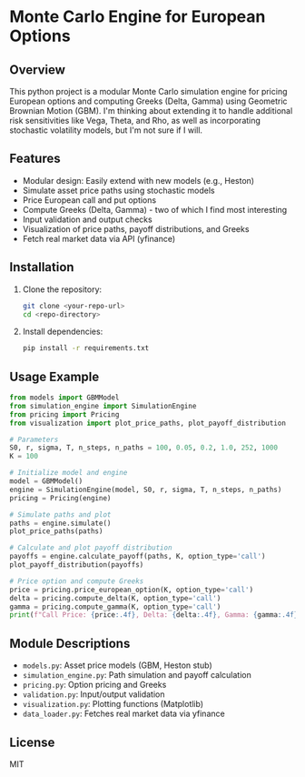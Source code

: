 # Monte Carlo Engine for European Options

## Overview
This python project is a modular Monte Carlo simulation engine for pricing European options and computing Greeks (Delta, Gamma) using Geometric Brownian Motion (GBM). I'm thinking about extending it to handle additional risk sensitivities like Vega, Theta, and Rho, as well as incorporating stochastic volatility models, but I'm not sure if I will.

## Features
- Modular design: Easily extend with new models (e.g., Heston)
- Simulate asset price paths using stochastic models
- Price European call and put options
- Compute Greeks (Delta, Gamma) - two of which I find most interesting 
- Input validation and output checks
- Visualization of price paths, payoff distributions, and Greeks
- Fetch real market data via API (yfinance)

## Installation
1. Clone the repository:
   ```bash
   git clone <your-repo-url>
   cd <repo-directory>
   ```
2. Install dependencies:
   ```bash
   pip install -r requirements.txt
   ```

## Usage Example
```python
from models import GBMModel
from simulation_engine import SimulationEngine
from pricing import Pricing
from visualization import plot_price_paths, plot_payoff_distribution

# Parameters
S0, r, sigma, T, n_steps, n_paths = 100, 0.05, 0.2, 1.0, 252, 1000
K = 100

# Initialize model and engine
model = GBMModel()
engine = SimulationEngine(model, S0, r, sigma, T, n_steps, n_paths)
pricing = Pricing(engine)

# Simulate paths and plot
paths = engine.simulate()
plot_price_paths(paths)

# Calculate and plot payoff distribution
payoffs = engine.calculate_payoff(paths, K, option_type='call')
plot_payoff_distribution(payoffs)

# Price option and compute Greeks
price = pricing.price_european_option(K, option_type='call')
delta = pricing.compute_delta(K, option_type='call')
gamma = pricing.compute_gamma(K, option_type='call')
print(f"Call Price: {price:.4f}, Delta: {delta:.4f}, Gamma: {gamma:.4f}")
```

## Module Descriptions
- `models.py`: Asset price models (GBM, Heston stub)
- `simulation_engine.py`: Path simulation and payoff calculation
- `pricing.py`: Option pricing and Greeks
- `validation.py`: Input/output validation
- `visualization.py`: Plotting functions (Matplotlib)
- `data_loader.py`: Fetches real market data via yfinance

## License
MIT 
